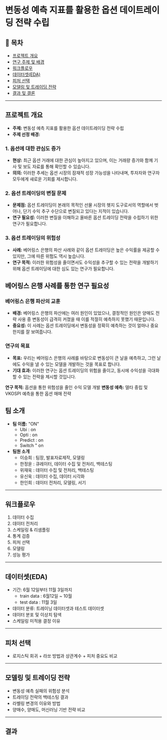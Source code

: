 # 변동성 예측 지표를 활용한 옵션 데이트레이딩 전략 수립

## 📑 목차
- [프로젝트 개요](#프로젝트-개요)
- [연구 주제 및 배경](#연구-주제-및-배경)
- [워크플로우](#워크플로우)
- [데이터셋(EDA)](#데이터셋eda)
- [피처 선택](#피처-선택)
- [모델링 및 트레이딩 전략](#모델링-및-트레이딩-전략)
- [결과 및 결론](#결과-및-결론)

---

## 프로젝트 개요
- **주제:** 변동성 예측 지표를 활용한 옵션 데이트레이딩 전략 수립
- **주제 선정 배경:**
  
### 1. 옵션에 대한 관심도 증가
- **현상:** 최근 옵션 거래에 대한 관심이 높아지고 있으며, 이는 거래량 증가와 함께 기사 및 보도 자료를 통해 확인할 수 있습니다.
- **의의:** 이러한 추세는 옵션 시장의 잠재적 성장 가능성을 나타내며, 투자자와 연구자 모두에게 새로운 기회를 제시합니다.

### 2. 옵션 트레이딩의 변질 문제
- **문제점:** 옵션 트레이딩이 본래의 목적인 선물 시장의 헷지 도구로서의 역할에서 벗어나, 단기 수익 추구 수단으로 변질되고 있다는 지적이 있습니다.
- **연구 필요성:** 이러한 변질을 이해하고 올바른 옵션 트레이딩 전략을 수립하기 위한 연구가 필요합니다.

### 3. 옵션 트레이딩의 위험성
- **사례:** 베어링스 은행의 파산 사례와 같이 옵션 트레이딩은 높은 수익률을 제공할 수 있지만, 그에 따른 위험도 역시 높습니다.
- **연구 목적:** 이러한 위험성을 줄이면서도 수익성을 추구할 수 있는 전략을 개발하기 위해 옵션 트레이딩에 대한 심도 있는 연구가 필요합니다.

## 베어링스 은행 사례를 통한 연구 필요성

### 베어링스 은행 파산의 교훈
- **배경:** 베어링스 은행의 파산에는 여러 원인이 있었으나, 결정적인 원인은 양매도 전략 사용 중 변동성이 급격히 커졌을 때 이를 적절히 예측하지 못했기 때문입니다.
- **중요성:** 이 사례는 옵션 트레이딩에서 변동성을 정확히 예측하는 것이 얼마나 중요한지를 잘 보여줍니다.

### 연구의 목표
- **목표:** 우리는 베어링스 은행의 사례를 바탕으로 변동성이 큰 날을 예측하고, 그런 날에도 수익을 낼 수 있는 모델을 개발하는 것을 목표로 합니다.
- **기대 효과:** 이러한 연구는 옵션 트레이딩의 위험을 줄이고, 동시에 수익성을 극대화할 수 있는 전략을 제시할 것입니다.

**연구 목적:** 옵션을 통한 위험성을 줄인 수익 모델 개발
**변동성 예측:** 델타 중립 및 VKOSPI 예측을 통한 옵션 매매 전략

## 팀 소개
- **팀 이름:** "ON"
   * Ubi : on
   * Opti : on
   * Predict : on
   * Switch " on
- **팀원 소개**
    * 이승희 : 팀장, 발표자료제작, 모델링
    * 한정윤 : 큐레이터, 데이터 수집 및 전처리, 백테스팅
    * 위재욱 : 데이터 수집 및 전처리, 백테스팅
    * 유신욱 : 데이터 수집, 데이터 시각화
    * 한인희 : 데이터 전처리, 모델링, 서기
  
---

## 워크플로우
1. 데이터 수집
2. 데이터 전처리
3. 스케일링 & 리샘플링
4. 통계 검증
5. 피처 선택
6. 모델링
7. 성능 평가

---

## 데이터셋(EDA)
- 기간: 6월 12일부터 11월 3일까지
   * train data : 6월12일 ~ 10월
   * test data : 11월 3일
- 데이터 분류: 트레이닝 데이터셋과 테스트 데이터셋
- 데이터 분포 및 이상치 탐색
- 스케일링 미적용 결정 이유

---

## 피처 선택
- 로지스틱 회귀 + 라쏘 방법과 상관계수 + 피처 중요도 비교

---

## 모델링 및 트레이딩 전략
- 변동성 예측 실패의 위험성 분석
- 트레이딩 전략의 백테스팅 결과
- 라벨링 변경의 이유와 방법
- 양매수, 양매도, 머신러닝 기반 전략 비교

---

## 결과
